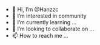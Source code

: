 - 👋 Hi, I’m @Hanzzc
- 👀 I’m interested in community
- 🌱 I’m currently learning ...
- 💞️ I’m looking to collaborate on ...
- 📫 How to reach me ...

<!---
Hanzzc/Hanzzc is a ✨ special ✨ repository because its `README.md` (this file) appears on your GitHub profile.
You can click the Preview link to take a look at your changes.
--->
